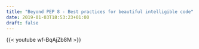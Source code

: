 ```yaml
---
title: "Beyond PEP 8 - Best practices for beautiful intelligible code"
date: 2019-01-03T18:53:23+01:00
draft: false
---
```


{{< youtube wf-BqAjZb8M >}}
